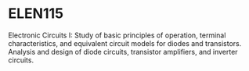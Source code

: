 # ELEN115
Electronic Circuits I: Study of basic principles of operation, terminal characteristics, and equivalent circuit models for diodes and transistors. Analysis and design of diode circuits, transistor amplifiers, and inverter circuits.
